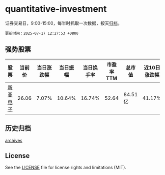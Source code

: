 # quantitative-investment

证券交易日，9:00-15:00，每半时抓取一次数据，按天[归档](archives)。

`更新时间：2025-07-17 12:27:53 +0800`

## 强势股票

|股票|当前价|当日涨跌幅|当日振幅|当日换手率|市盈率TTM|总市值|近10日涨跌幅|
|----|----|----|----|----|----|----|----|
|[新亚电子](https://xueqiu.com/S/SH605277)|26.06|7.07%|10.64%|16.74%|52.64|84.51亿|41.17%|

## 历史归档

[archives](archives)

## License

See the [LICENSE](LICENSE) file for license rights and limitations (MIT).
